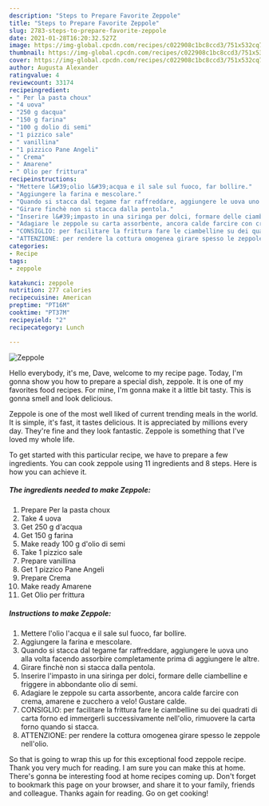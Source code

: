 ```yaml
---
description: "Steps to Prepare Favorite Zeppole"
title: "Steps to Prepare Favorite Zeppole"
slug: 2783-steps-to-prepare-favorite-zeppole
date: 2021-01-28T16:20:32.527Z
image: https://img-global.cpcdn.com/recipes/c022908c1bc8ccd3/751x532cq70/zeppole-recipe-main-photo.jpg
thumbnail: https://img-global.cpcdn.com/recipes/c022908c1bc8ccd3/751x532cq70/zeppole-recipe-main-photo.jpg
cover: https://img-global.cpcdn.com/recipes/c022908c1bc8ccd3/751x532cq70/zeppole-recipe-main-photo.jpg
author: Augusta Alexander
ratingvalue: 4
reviewcount: 33174
recipeingredient:
- " Per la pasta choux"
- "4 uova"
- "250 g dacqua"
- "150 g farina"
- "100 g dolio di semi"
- "1 pizzico sale"
- " vanillina"
- "1 pizzico Pane Angeli"
- " Crema"
- " Amarene"
- " Olio per frittura"
recipeinstructions:
- "Mettere l&#39;olio l&#39;acqua e il sale sul fuoco, far bollire."
- "Aggiungere la farina e mescolare."
- "Quando si stacca dal tegame far raffreddare, aggiungere le uova uno alla volta facendo assorbire completamente prima di aggiungere le altre."
- "Girare finchè non si stacca dalla pentola."
- "Inserire l&#39;impasto in una siringa per dolci, formare delle ciambelline e friggere in abbondante olio di semi."
- "Adagiare le zeppole su carta assorbente, ancora calde farcire con crema, amarene e zucchero a velo! Gustare calde."
- "CONSIGLIO: per facilitare la frittura fare le ciambelline su dei quadrati di carta forno ed immergerli successivamente nell&#39;olio, rimuovere la carta forno quando si stacca."
- "ATTENZIONE: per rendere la cottura omogenea girare spesso le zeppole nell&#39;olio."
categories:
- Recipe
tags:
- zeppole

katakunci: zeppole 
nutrition: 277 calories
recipecuisine: American
preptime: "PT16M"
cooktime: "PT37M"
recipeyield: "2"
recipecategory: Lunch

---
```



![Zeppole](https://img-global.cpcdn.com/recipes/c022908c1bc8ccd3/751x532cq70/zeppole-recipe-main-photo.jpg)

Hello everybody, it's me, Dave, welcome to my recipe page. Today, I'm gonna show you how to prepare a special dish, zeppole. It is one of my favorites food recipes. For mine, I'm gonna make it a little bit tasty. This is gonna smell and look delicious.



Zeppole is one of the most well liked of current trending meals in the world. It is simple, it's fast, it tastes delicious. It is appreciated by millions every day. They're fine and they look fantastic. Zeppole is something that I've loved my whole life.


To get started with this particular recipe, we have to prepare a few ingredients. You can cook zeppole using 11 ingredients and 8 steps. Here is how you can achieve it.

<!--inarticleads1-->

##### The ingredients needed to make Zeppole:

1. Prepare  Per la pasta choux
1. Take 4 uova
1. Get 250 g d&#39;acqua
1. Get 150 g farina
1. Make ready 100 g d&#39;olio di semi
1. Take 1 pizzico sale
1. Prepare  vanillina
1. Get 1 pizzico Pane Angeli
1. Prepare  Crema
1. Make ready  Amarene
1. Get  Olio per frittura




<!--inarticleads2-->

##### Instructions to make Zeppole:

1. Mettere l&#39;olio l&#39;acqua e il sale sul fuoco, far bollire.
1. Aggiungere la farina e mescolare.
1. Quando si stacca dal tegame far raffreddare, aggiungere le uova uno alla volta facendo assorbire completamente prima di aggiungere le altre.
1. Girare finchè non si stacca dalla pentola.
1. Inserire l&#39;impasto in una siringa per dolci, formare delle ciambelline e friggere in abbondante olio di semi.
1. Adagiare le zeppole su carta assorbente, ancora calde farcire con crema, amarene e zucchero a velo! Gustare calde.
1. CONSIGLIO: per facilitare la frittura fare le ciambelline su dei quadrati di carta forno ed immergerli successivamente nell&#39;olio, rimuovere la carta forno quando si stacca.
1. ATTENZIONE: per rendere la cottura omogenea girare spesso le zeppole nell&#39;olio.




So that is going to wrap this up for this exceptional food zeppole recipe. Thank you very much for reading. I am sure you can make this at home. There's gonna be interesting food at home recipes coming up. Don't forget to bookmark this page on your browser, and share it to your family, friends and colleague. Thanks again for reading. Go on get cooking!
